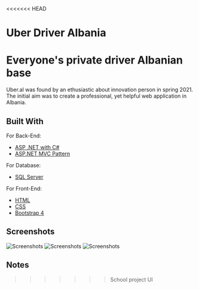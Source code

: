 <<<<<<< HEAD
# Uber Driver Albania
Everyone's private driver
Albanian base
======= 
   Uber.al was found by an ethusiastic about innovation person in spring 2021.
   The initial aim was to create a professional, yet helpful web application in Albania.

## Built With

For Back-End:
* [ASP .NET with C#](https://dotnet.microsoft.com/)
* [ASP.NET MVC Pattern](https://dotnet.microsoft.com/apps/aspnet/mvc)

For Database:
* [SQL Server](https://www.microsoft.com/en-us/sql-server/sql-server-downloads)

For Front-End:
* [HTML](https://developer.mozilla.org/en-US/docs/Web/HTML)
* [CSS](https://www.w3.org/Style/CSS/Overview.en.html)
* [Bootstrap 4](https://getbootstrap.com/)

## Screenshots
![Screenshots](https://github.com/enditabaku/Uber.al/blob/main/Content/Images/Screen1.png)
![Screenshots](https://github.com/enditabaku/Uber.al/blob/main/Content/Images/Screen2.png)
![Screenshots](https://github.com/enditabaku/Uber.al/blob/main/Content/Images/Screen3.png)
## Notes

>>>>>>> School project UI

